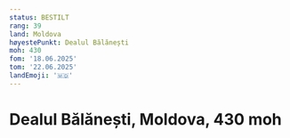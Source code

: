 ```yaml
---
status: BESTILT
rang: 39
land: Moldova
høyestePunkt: Dealul Bălănești
moh: 430
fom: '18.06.2025'
tom: '22.06.2025'
landEmoji: '🇲🇩'
---
```


# Dealul Bălănești, Moldova, 430 moh